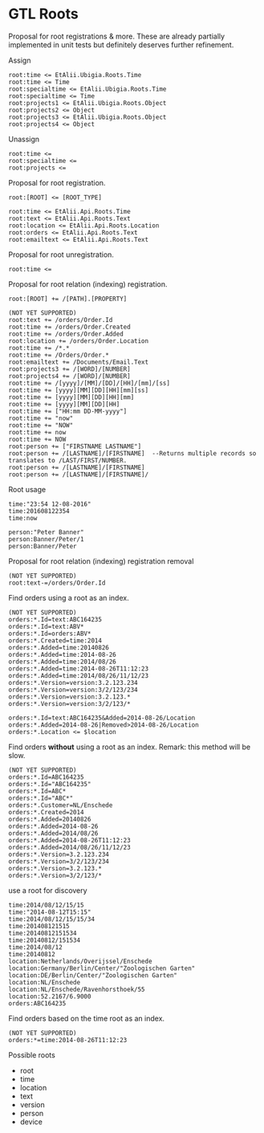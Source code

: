 ﻿# GTL Roots

Proposal for root registrations & more.
These are already partially implemented in unit tests but definitely deserves further refinement.

Assign
```gtl
root:time <= EtAlii.Ubigia.Roots.Time
root:time <= Time
root:specialtime <= EtAlii.Ubigia.Roots.Time
root:specialtime <= Time
root:projects1 <= EtAlii.Ubigia.Roots.Object
root:projects2 <= Object
root:projects3 <= EtAlii.Ubigia.Roots.Object
root:projects4 <= Object
```

Unassign
```gtl
root:time <=
root:specialtime <=
root:projects <=
```

Proposal for root registration.

``root:[ROOT] <= [ROOT_TYPE]``

```gtl
root:time <= EtAlii.Api.Roots.Time
root:text <= EtAlii.Api.Roots.Text
root:location <= EtAlii.Api.Roots.Location
root:orders <= EtAlii.Api.Roots.Text
root:emailtext <= EtAlii.Api.Roots.Text
```

Proposal for root unregistration.
```gtl
root:time <=
```

Proposal for root relation (indexing) registration.

``root:[ROOT] += /[PATH].[PROPERTY]``

```
(NOT YET SUPPORTED)
root:text += /orders/Order.Id
root:time += /orders/Order.Created
root:time += /orders/Order.Added
root:location += /orders/Order.Location
root:time += /*.*
root:time += /Orders/Order.*
root:emailtext += /Documents/Email.Text
root:projects3 += /[WORD]/[NUMBER]
root:projects4 += /[WORD]/[NUMBER]
root:time += /[yyyy]/[MM]/[DD]/[HH]/[mm]/[ss]
root:time += [yyyy][MM][DD][HH][mm][ss]
root:time += [yyyy][MM][DD][HH][mm]
root:time += [yyyy][MM][DD][HH]
root:time += ["HH:mm DD-MM-yyyy"]
root:time += "now"
root:time += "NOW"
root:time += now
root:time += NOW
root:person += ["FIRSTNAME LASTNAME"]
root:person += /[LASTNAME]/[FIRSTNAME]  --Returns multiple records so translates to /LAST/FIRST/NUMBER.
root:person += /[LASTNAME]/[FIRSTNAME]
root:person += /[LASTNAME]/[FIRSTNAME]/
```

Root usage
```gtl
time:"23:54 12-08-2016"
time:201608122354
time:now

person:"Peter Banner"
person:Banner/Peter/1
person:Banner/Peter
```

Proposal for root relation (indexing) registration removal
```
(NOT YET SUPPORTED)
root:text-=/orders/Order.Id
```

Find orders using a root as an index.
```
(NOT YET SUPPORTED)
orders:*.Id=text:ABC164235
orders:*.Id=text:ABV*
orders:*.Id=orders:ABV*
orders:*.Created=time:2014
orders:*.Added=time:20140826
orders:*.Added=time:2014-08-26
orders:*.Added=time:2014/08/26
orders:*.Added=time:2014-08-26T11:12:23
orders:*.Added=time:2014/08/26/11/12/23
orders:*.Version=version:3.2.123.234
orders:*.Version=version:3/2/123/234
orders:*.Version=version:3.2.123.*
orders:*.Version=version:3/2/123/*

orders:*.Id=text:ABC164235&Added=2014-08-26/Location
orders:*.Added=2014-08-26|Removed>2014-08-26/Location
orders:*.Location <= $location
```

Find orders __without__ using a root as an index. Remark: this method will be slow.
```
(NOT YET SUPPORTED)
orders:*.Id=ABC164235
orders:*.Id="ABC164235"
orders:*.Id=ABC*
orders:*.Id="ABC*"
orders:*.Customer=NL/Enschede
orders:*.Created=2014
orders:*.Added=20140826
orders:*.Added=2014-08-26
orders:*.Added=2014/08/26
orders:*.Added=2014-08-26T11:12:23
orders:*.Added=2014/08/26/11/12/23
orders:*.Version=3.2.123.234
orders:*.Version=3/2/123/234
orders:*.Version=3.2.123.*
orders:*.Version=3/2/123/*
```

use a root for discovery
```gtl
time:2014/08/12/15/15
time:"2014-08-12T15:15"
time:2014/08/12/15/15/34
time:201408121515
time:20140812151534
time:20140812/151534
time:2014/08/12
time:20140812
location:Netherlands/Overijssel/Enschede
location:Germany/Berlin/Center/"Zoologischen Garten"
location:DE/Berlin/Center/"Zoologischen Garten"
location:NL/Enschede
location:NL/Enschede/Ravenhorsthoek/55
location:52.2167/6.9000
orders:ABC164235
```

Find orders based on the time root as an index.
```
(NOT YET SUPPORTED)
orders:*=time:2014-08-26T11:12:23
```

Possible roots
- root
- time
- location
- text
- version
- person
- device
